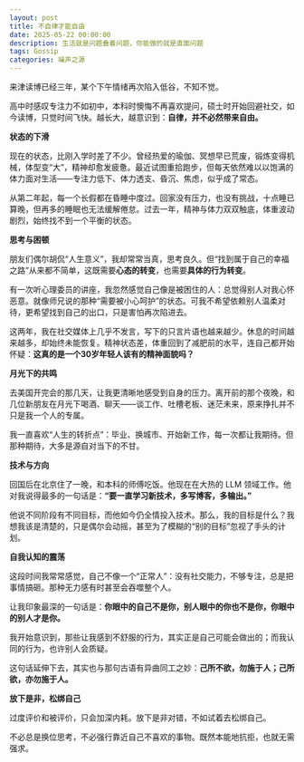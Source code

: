 ```yaml
---
layout: post
title: 不自律才能自由
date: 2025-05-22 00:00:00
description: 生活就是问题叠着问题，你能做的就是直面问题
tags: Gossip
categories: 噪声之源
---
```


来津读博已经三年，某个下午情绪再次陷入低谷，不知不觉。

高中时感叹专注力不如初中，本科时懊悔不再喜欢提问，硕士时开始回避社交，如今读博，只觉时间飞快。越长大，越意识到：**自律，并不必然带来自由。**

**状态的下滑**

现在的状态，比刚入学时差了不少。曾经热爱的瑜伽、冥想早已荒废，锻炼变得机械，体型变“大”，精神却愈发疲惫。最近试图重拾跑步，但每天依然难以以饱满的体力面对生活——专注力低下、体力透支、昏沉、焦虑，似乎成了常态。

从第二年起，每一个长假都在昏睡中度过。回家没有压力，也没有挑战，十点睡已算晚，但再多的睡眠也无法缓解倦怠。过去一年，精神与体力双双触底，体重波动剧烈，始终找不到一个平衡的状态。

**思考与困顿**

朋友们偶尔胡侃“人生意义”，我却常常当真，思考良久。但“找到属于自己的幸福之路”从来都不简单，这既需要**心态的转变**，也需要**具体的行为转变**。

有一次听心理委员的讲座，我忽然感觉自己像是被困住的人：总觉得别人对我心怀恶意。就像师兄说的那种“需要被小心呵护”的状态。可我不希望依赖别人温柔对待，更希望找到自己的出口，只是害怕再次陷进去。

这两年，我在社交媒体上几乎不发言，写下的只言片语也越来越少。休息的时间越来越多，却始终未能恢复。精神状态差，体重回到了减肥前的水平，连自己都开始怀疑：**这真的是一个30岁年轻人该有的精神面貌吗？**

**月光下的共鸣**

去美国开完会的那几天，让我更清晰地感受到自身的压力。离开前的那个夜晚，和几位新朋友在月光下喝酒、聊天——谈工作、吐槽老板、迷茫未来，原来挣扎并不只是我一个人的专属。

我一直喜欢“人生的转折点”：毕业、换城市、开始新工作，每一次都让我期待。但那种期待，大多是源自对当下的不甘。

**技术与方向**

回国后在北京住了一晚，和本科的师傅吃饭。他现在在大热的 LLM 领域工作。他对我说得最多的一句话是：**“要一直学习新技术，多写博客，多输出。”**

他说不同阶段有不同目标，而他如今仍全情投入技术。那么，我的目标是什么？我想我该是清楚的，只是偶尔会动摇，甚至为了模糊的“别的目标”忽视了手头的计划。

**自我认知的震荡**

这段时间我常常感觉，自己不像一个“正常人”：没有社交能力，不够专注，总是把事情搞砸。那种无力感有时甚至会吞噬整个人。

让我印象最深的一句话是：**你眼中的自己不是你，别人眼中的你也不是你，你眼中的别人才是你。**

我开始意识到，那些让我感到不舒服的行为，其实正是自己可能会做出的；而我认同的行为，也许别人会质疑。

这句话延伸下去，其实也与那句古语有异曲同工之妙：**己所不欲，勿施于人；己所欲，亦勿施于人。**

**放下是非，松绑自己**

过度评价和被评价，只会加深内耗。放下是非对错，不如试着去松绑自己。

不必总是换位思考，不必强行靠近自己不喜欢的事物。既然本能地抗拒，也就无需强求。